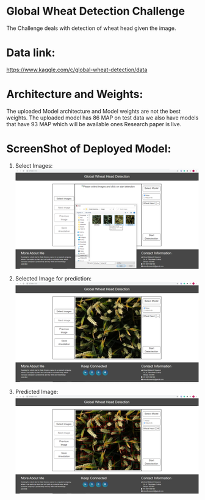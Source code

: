 # Global Wheat Detection Challenge
The Challenge deals with detection of wheat head given the image. 

# Data link:
https://www.kaggle.com/c/global-wheat-detection/data

# Architecture and Weights:
The uploaded Model architecture and Model weights are not the best weights. The uploaded model has 86 MAP on test data we also have models that have 93 MAP which will be available ones Research paper is live.

# ScreenShot of Deployed Model:
1. Select Images:
![alt text](https://github.com/vineet22h/Global-Wheat-Detection-Challenge/blob/main/screenshot_select.png)

2. Selected Image for prediction:
![alt text](https://github.com/vineet22h/Global-Wheat-Detection-Challenge/blob/main/screenshot_img.png)

3. Predicted Image:
![alt text](https://github.com/vineet22h/Global-Wheat-Detection-Challenge/blob/main/screenshot_pred.png)
